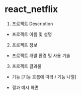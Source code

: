 # react_netflix

1. 프로젝트 Description

- 프로젝트 이름 및 설명

 

2. 프로젝트 정보

- 프로젝트 개발 환경 및 사용 기술

 

3. 프로젝트 결과물

- 기능 [기능 흐름에 따라 / 기능 나열]

- 결과 예시 화면
